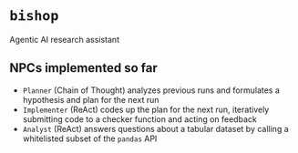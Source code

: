 # `bishop`

Agentic AI research assistant

## NPCs implemented so far

* `Planner` (Chain of Thought) analyzes previous runs and formulates a hypothesis and plan for the next run
* `Implementer` (ReAct) codes up the plan for the next run, iteratively submitting code to a checker function and acting on feedback
* `Analyst` (ReAct) answers questions about a tabular dataset by calling a whitelisted subset of the `pandas` API
